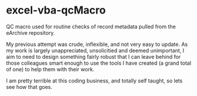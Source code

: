 # excel-vba-qcMacro
QC macro used for routine checks of record metadata pulled from the eArchive repository.

My previous attempt was crude, inflexible, and not very easy to update. As my work is largely unappreciated, unsolicitied and deemed unimportant, I aim to need to design something fairly robust that I can leave behind for those colleagues smart enough to use the tools I have created (a grand total of one) to help them with their work.

I am pretty terrible at this coding business, and totally self taught, so lets see how that goes.
